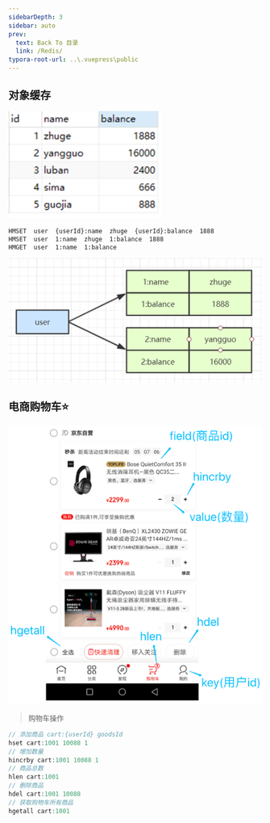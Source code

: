 ```yaml
---
sidebarDepth: 3
sidebar: auto
prev:
  text: Back To 目录
  link: /Redis/
typora-root-url: ..\.vuepress\public
---
```


## 对象缓存

![](/images/Redis/image-202111140455157431)

```
HMSET  user  {userId}:name  zhuge  {userId}:balance  1888
HMSET  user  1:name  zhuge  1:balance  1888
HMGET  user  1:name  1:balance  
```

![](/images/Redis/image-20211114051904893.png)



## 电商购物车⭐

![](/images/Redis/image-20211114052022532.png)

>  购物车操作

```java
// 添加商品 cart:{userId} goodsId
hset cart:1001 10088 1
// 增加数量
hincrby cart:1001 10088 1
// 商品总数
hlen cart:1001
// 删除商品
hdel cart:1001 10088
// 获取购物车所有商品
hgetall cart:1001
```

